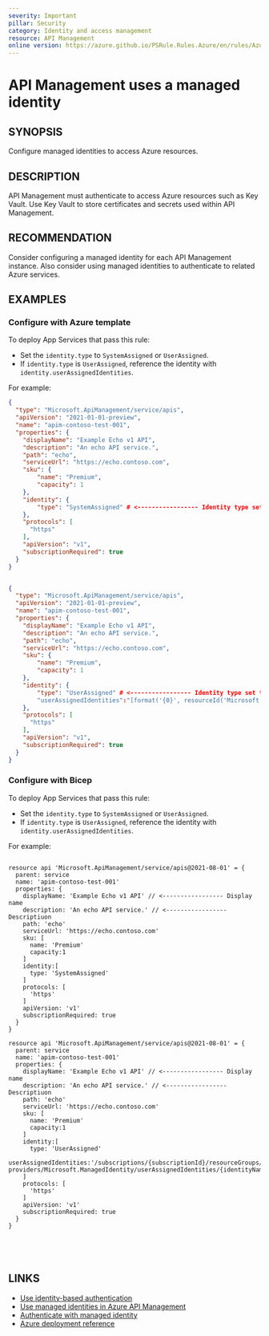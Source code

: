 ```yaml
---
severity: Important
pillar: Security
category: Identity and access management
resource: API Management
online version: https://azure.github.io/PSRule.Rules.Azure/en/rules/Azure.APIM.ManagedIdentity/
---
```


# API Management uses a managed identity

## SYNOPSIS

Configure managed identities to access Azure resources.

## DESCRIPTION

API Management must authenticate to access Azure resources such as Key Vault.
Use Key Vault to store certificates and secrets used within API Management.

## RECOMMENDATION

Consider configuring a managed identity for each API Management instance.
Also consider using managed identities to authenticate to related Azure services.

## EXAMPLES

### Configure with Azure template

To deploy App Services that pass this rule:

- Set the `identity.type` to `SystemAssigned` or `UserAssigned`.
- If `identity.type` is `UserAssigned`, reference the identity with `identity.userAssignedIdentities`.

For example:

```json
{
  "type": "Microsoft.ApiManagement/service/apis",
  "apiVersion": "2021-01-01-preview",
  "name": "apim-contoso-test-001",
  "properties": {
    "displayName": "Example Echo v1 API", 
    "description": "An echo API service.", 
    "path": "echo",
    "serviceUrl": "https://echo.contoso.com",
    "sku": {
        "name": "Premium",
        "capacity": 1
    },
    "identity": {
        "type": "SystemAssigned" # <----------------- Identity type set to System Assigned
    },
    "protocols": [
      "https"  
    ],
    "apiVersion": "v1",
    "subscriptionRequired": true
  }
}


{
  "type": "Microsoft.ApiManagement/service/apis",
  "apiVersion": "2021-01-01-preview",
  "name": "apim-contoso-test-001",
  "properties": {
    "displayName": "Example Echo v1 API", 
    "description": "An echo API service.", 
    "path": "echo",
    "serviceUrl": "https://echo.contoso.com",
    "sku": {
        "name": "Premium",
        "capacity": 1
    },
    "identity": {
        "type": "UserAssigned" # <----------------- Identity type set to User Assigned
        "userAssignedIdentities":"[format('{0}', resourceId('Microsoft.ManagedIdentity/userAssignedIdentities', 'identityName'))]": {}
    },
    "protocols": [
      "https"  
    ],
    "apiVersion": "v1",
    "subscriptionRequired": true
  }
}


```

### Configure with Bicep

To deploy App Services that pass this rule:

- Set the `identity.type` to `SystemAssigned` or `UserAssigned`.
- If `identity.type` is `UserAssigned`, reference the identity with `identity.userAssignedIdentities`.

For example:

```bicep

resource api 'Microsoft.ApiManagement/service/apis@2021-08-01' = {
  parent: service
  name: 'apim-contoso-test-001'
  properties: {
    displayName: 'Example Echo v1 API' // <----------------- Display name
    description: 'An echo API service.' // <----------------- Descriptiuon
    path: 'echo'
    serviceUrl: 'https://echo.contoso.com'
    sku: [
      name: 'Premium'
      capacity:1
    ]
    identity:[
      type: 'SystemAssigned'
    ]
    protocols: [
      'https'
    ]
    apiVersion: 'v1'
    subscriptionRequired: true
  }
}

resource api 'Microsoft.ApiManagement/service/apis@2021-08-01' = {
  parent: service
  name: 'apim-contoso-test-001'
  properties: {
    displayName: 'Example Echo v1 API' // <----------------- Display name
    description: 'An echo API service.' // <----------------- Descriptiuon
    path: 'echo'
    serviceUrl: 'https://echo.contoso.com'
    sku: [
      name: 'Premium'
      capacity:1
    ]
    identity:[
      type: 'UserAssigned'
      userAssignedIdentities:'/subscriptions/{subscriptionId}/resourceGroups/{resourceGroupName}/
providers/Microsoft.ManagedIdentity/userAssignedIdentities/{identityName}'
    ]
    protocols: [
      'https'
    ]
    apiVersion: 'v1'
    subscriptionRequired: true
  }
}





```

## LINKS

- [Use identity-based authentication](https://docs.microsoft.com/azure/architecture/framework/security/design-identity-authentication#use-identity-based-authentication)
- [Use managed identities in Azure API Management](https://docs.microsoft.com/azure/api-management/api-management-howto-use-managed-service-identity)
- [Authenticate with managed identity](https://docs.microsoft.com/azure/api-management/api-management-authentication-policies#ManagedIdentity)
- [Azure deployment reference](https://docs.microsoft.com/azure/templates/microsoft.apimanagement/service)
